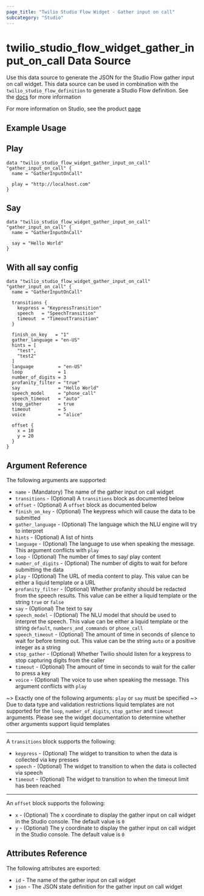 ```yaml
---
page_title: "Twilio Studio Flow Widget - Gather input on call"
subcategory: "Studio"
---
```


# twilio_studio_flow_widget_gather_input_on_call Data Source

Use this data source to generate the JSON for the Studio Flow gather input on call widget. This data source can be used in combination with the `twilio_studio_flow_definition` to generate a Studio Flow definition. See the [docs](https://www.twilio.com/docs/studio/widget-library/gather-input-call) for more information

For more information on Studio, see the product [page](https://www.twilio.com/studio)

## Example Usage

## Play

```hcl
data "twilio_studio_flow_widget_gather_input_on_call" "gather_input_on_call" {
  name = "GatherInputOnCall"

  play = "http://localhost.com"
}
```

## Say

```hcl
data "twilio_studio_flow_widget_gather_input_on_call" "gather_input_on_call" {
  name = "GatherInputOnCall"

  say = "Hello World"
}
```

## With all say config

```hcl
data "twilio_studio_flow_widget_gather_input_on_call" "gather_input_on_call" {
  name = "GatherInputOnCall"

  transitions {
    keypress = "KeypressTransition"
    speech   = "SpeechTransition"
    timeout  = "TimeoutTransition"
  }

  finish_on_key   = "1"
  gather_language = "en-US"
  hints = [
    "test",
    "test2"
  ]
  language         = "en-US"
  loop             = 1
  number_of_digits = 3
  profanity_filter = "true"
  say              = "Hello World"
  speech_model     = "phone_call"
  speech_timeout   = "auto"
  stop_gather      = true
  timeout          = 5
  voice            = "alice"

  offset {
    x = 10
    y = 20
  }
}
```

## Argument Reference

The following arguments are supported:

- `name` - (Mandatory) The name of the gather input on call widget
- `transitions` - (Optional) A `transitions` block as documented below
- `offset` - (Optional) A `offset` block as documented below
- `finish_on_key` - (Optional) The keypress which will cause the data to be submitted
- `gather_language` - (Optional) The language which the NLU engine will try to interpret
- `hints` - (Optional) A list of hints
- `language` - (Optional) The language to use when speaking the message. This argument conflicts with `play`
- `loop` - (Optional) The number of times to say/ play content
- `number_of_digits` - (Optional) The number of digits to wait for before submitting the data
- `play` - (Optional) The URL of media content to play. This value can be either a liquid template or a URL
- `profanity_filter` - (Optional) Whether profanity should be redacted from the speech results. This value can be either a liquid template or the string `true` or `false`
- `say` - (Optional) The text to say
- `speech_model` - (Optional) The NLU model that should be used to interpret the speech. This value can be either a liquid template or the string `default`, `numbers_and_commands` or `phone_call`
- `speech_timeout` - (Optional) The amount of time in seconds of silence to wait for before timing out. This value can be the string `auto` or a positive integer as a string
- `stop_gather` - (Optional) Whether Twilio should listen for a keypress to stop capturing digits from the caller
- `timeout` - (Optional) The amount of time in seconds to wait for the caller to press a key
- `voice` - (Optional) The voice to use when speaking the message. This argument conflicts with `play`

~> Exactly one of the following arguments: `play` or `say` must be specified
~> Due to data type and validation restrictions liquid templates are not supported for the `loop`, `number_of_digits`, `stop_gather` and `timeout` arguments. Please see the widget documentation to determine whether other arguments support liquid templates

---

A `transitions` block supports the following:

- `keypress` - (Optional) The widget to transition to when the data is collected via key presses
- `speech` - (Optional) The widget to transition to when the data is collected via speech
- `timeout` - (Optional) The widget to transition to when the timeout limit has been reached

---

An `offset` block supports the following:

- `x` - (Optional) The x coordinate to display the gather input on call widget in the Studio console. The default value is `0`
- `y` - (Optional) The y coordinate to display the gather input on call widget in the Studio console. The default value is `0`

## Attributes Reference

The following attributes are exported:

- `id` - The name of the gather input on call widget
- `json` - The JSON state definition for the gather input on call widget
